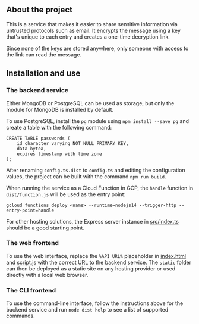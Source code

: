 ## About the project

This is a service that makes it easier to share sensitive information via untrusted protocols such as email.
It encrypts the message using a key that's unique to each entry and creates a one-time decryption link.

Since none of the keys are stored anywhere, only someone with access to the link can read the message.

## Installation and use

### The backend service

Either MongoDB or PostgreSQL can be used as storage, but only the module for MongoDB is installed by default.

To use PostgreSQL, install the `pg` module using `npm install --save pg` and create a table with the following command:

```pgsql
CREATE TABLE passwords (
    id character varying NOT NULL PRIMARY KEY,
    data bytea,
    expires timestamp with time zone
);
```

After renaming `config.ts.dist` to `config.ts` and editing the configuration values, the project can be built with the command `npm run build`.

When running the service as a Cloud Function in GCP, the `handle` function in `dist/function.js` will be used as the entry point:

```
gcloud functions deploy <name> --runtime=nodejs14 --trigger-http --entry-point=handle
```

For other hosting solutions, the Express server instance in [src/index.ts](index.ts) should be a good starting point.

### The web frontend

To use the web interface, replace the `%API_URL%` placeholder in [index.html](static/index.html#L12) and [script.js](static/script.js#L4) with the correct URL to the backend service. The `static` folder can then be deployed as a static site on any hosting provider or used directly with a local web browser.

### The CLI frontend

To use the command-line interface, follow the instructions above for the backend service and run `node dist help` to see a list of supported commands.